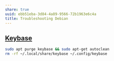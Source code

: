 ```yaml
---
share: true
uuid: ebb51eba-3d84-4a89-9566-72b1963e6c4a
title: Troubleshooting Debian
---
```



## [Keybase](/d327da7e-0881-4517-8a8f-c20190efeaa4)

``` bash
sudo apt purge keybase && sudo apt-get autoclean
rm -rf ~/.local/share/keybase ~/.config/keybase
```
